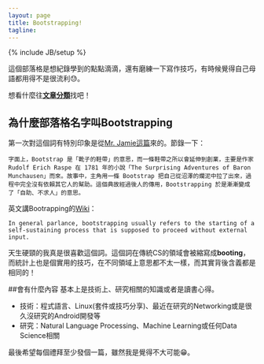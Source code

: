 ```yaml
---
layout: page
title: Bootstrapping!
tagline: 
---
```

{% include JB/setup %}

這個部落格是想紀錄學到的點點滴滴，還有磨練一下寫作技巧，有時候覺得自己母語都用得不是很流利😓。

想看什麼往[**文章分類**](/categories.html)找吧！

## 為什麼部落格名字叫Bootstrapping
第一次對這個詞有特別印象是從[Mr. Jamie這篇](http://mrjamie.cc/2012/01/16/bootstrapping/)來的。節錄一下：

    字面上，Bootstrap 是「靴子的鞋帶」的意思，而一條鞋帶之所以會延伸到創業，主要是作家 Rudolf Erich Raspe 在 1781 年的小說「The Surprising Adventures of Baron Munchausen」而來。故事中，主角用一條 Bootstrap 把自己從沼澤的爛泥中拉了出來，過程中完全沒有依賴其它人的幫助。這個典故經過後人的傳用，Bootstrapping 於是漸漸變成了「自助、不求人」的意思。
    
英文講Bootrapping的[Wiki](https://en.wikipedia.org/wiki/Bootstrapping)：

    In general parlance, bootstrapping usually refers to the starting of a self-sustaining process that is supposed to proceed without external input.

天生硬頸的我真是很喜歡這個詞。這個詞在傳統CS的領域會被縮寫成**booting**，而統計上也是個實用的技巧，在不同領域上意思都不太一樣，而其實背後含義都是相同的！

##會有什麼內容
基本上是技術上、研究相關的知識或者是讀書心得。

* 技術：程式語言、Linux(套件或技巧分享)、最近在研究的Networking或是很久沒研究的Android開發等
* 研究：Natural Language Processing、Machine Learning或任何Data Science相關

最後希望每個禮拜至少發個一篇，雖然我是覺得不大可能😁。
